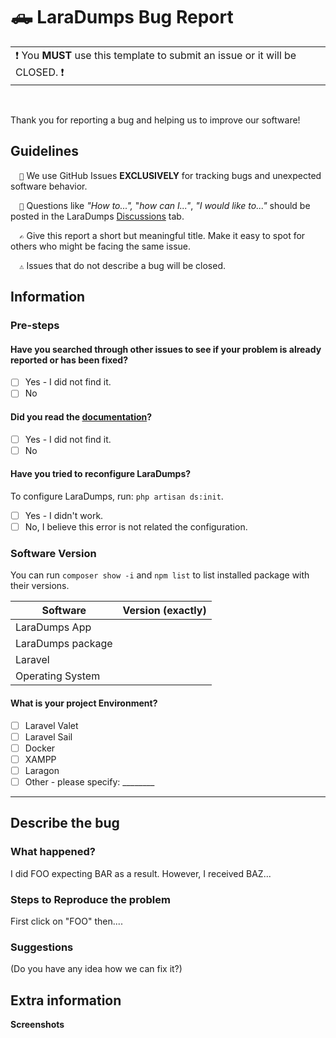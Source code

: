 <!-- ===================================================================================================== -->
<!-- ====== YOU *MUST* READ THE GUIDELINES & USE THIS TEMPLATE OR YOUR ISSUE WILL BE CLOSED ============== -->
<!-- ===================================================================================================== -->

# 🛻 LaraDumps Bug Report

<table><tr><td>❗ You <b>MUST</b> use this template to submit an issue or it will be CLOSED. ❗</td></tr></table><br/>

Thank you for reporting a bug and helping us to improve our software!

## Guidelines

`   🐛 `   We use GitHub Issues **EXCLUSIVELY** for tracking bugs and unexpected software behavior.

`   🙏 `  Questions like _"How to...",_ "_how can I..."_, _"I would like to..."_ should be posted in the LaraDumps [Discussions](https://github.com/laradumps/laradumps/discussions) tab.

`   ✍️ `  Give this report a short but meaningful title. Make it easy to spot for others who might be facing the same issue.

`   ⚠️ `  Issues that do not describe a bug will be closed.

## Information

### Pre-steps

#### Have you searched through other issues to see if your problem is already reported or has been fixed?

- [ ] Yes - I did not find it.
- [ ] No

#### Did you read the [documentation](https://laradumps.dev/)?

- [ ] Yes - I did not find it.
- [ ] No

#### Have you tried to reconfigure LaraDumps?

To configure LaraDumps, run: `php artisan ds:init`.

- [ ] Yes - I didn't work.
- [ ] No, I believe this error is not related the configuration.

### Software Version

You can run `composer show -i` and `npm list` to list installed package with their versions.

| Software  | Version (exactly) |
|-----------|-------------------|
| LaraDumps App |                   |
| LaraDumps package   |                   |
| Laravel  |                   |
| Operating System  |                   |

#### What is your project Environment?

- [ ] Laravel Valet
- [ ] Laravel Sail
- [ ] Docker
- [ ] XAMPP
- [ ] Laragon
- [ ] Other - please specify: ________

---

## Describe the bug

### What happened?

I did FOO expecting BAR as a result. However, I received BAZ...

### Steps to Reproduce the problem

First click on "FOO" then....

### Suggestions

(Do you have any idea how we can fix it?)

## Extra information

**Screenshots**